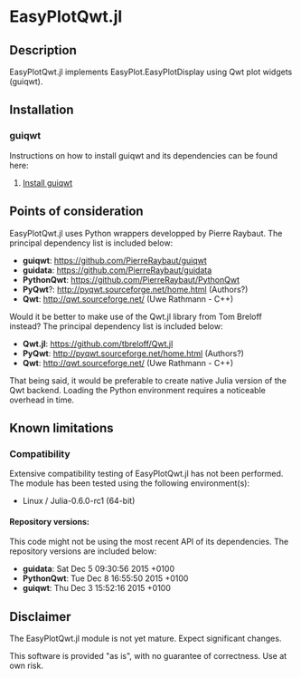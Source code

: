 # EasyPlotQwt.jl

## Description

EasyPlotQwt.jl implements EasyPlot.EasyPlotDisplay using Qwt plot widgets (guiqwt).

## Installation

### guiqwt

Instructions on how to install guiqwt and its dependencies can be found here:

 1. [Install guiqwt](https://github.com/ma-laforge/HowTo/tree/master/guiqwt/guiqwt_install.md#Py27Installation)

## Points of consideration

EasyPlotQwt.jl uses Python wrappers developped by Pierre Raybaut.  The principal dependency list is included below:

 - **guiqwt**: <https://github.com/PierreRaybaut/guiqwt>
 - **guidata**: <https://github.com/PierreRaybaut/guidata>
 - **PythonQwt**: <https://github.com/PierreRaybaut/PythonQwt>
 - **PyQwt**?: <http://pyqwt.sourceforge.net/home.html> (Authors?)
 - **Qwt**: <http://qwt.sourceforge.net/> (Uwe Rathmann - C++)

Would it be better to make use of the Qwt.jl library from Tom Breloff instead? The principal dependency list is included below:

 - **Qwt.jl**: <https://github.com/tbreloff/Qwt.jl>
 - **PyQwt**: <http://pyqwt.sourceforge.net/home.html> (Authors?)
 - **Qwt**: <http://qwt.sourceforge.net/> (Uwe Rathmann - C++)


That being said, it would be preferable to create native Julia version of the Qwt backend.  Loading the Python environment requires a noticeable overhead in time.

## Known limitations

### Compatibility

Extensive compatibility testing of EasyPlotQwt.jl has not been performed.  The module has been tested using the following environment(s):

 - Linux / Julia-0.6.0-rc1 (64-bit)

#### Repository versions:

This code might not be using the most recent API of its dependencies.  The repository versions are included below:

 - **guidata**: Sat Dec 5 09:30:56 2015 +0100
 - **PythonQwt**: Tue Dec 8 16:55:50 2015 +0100
 - **guiqwt**: Thu Dec 3 15:52:16 2015 +0100

## Disclaimer

The EasyPlotQwt.jl module is not yet mature.  Expect significant changes.

This software is provided "as is", with no guarantee of correctness.  Use at own risk.
